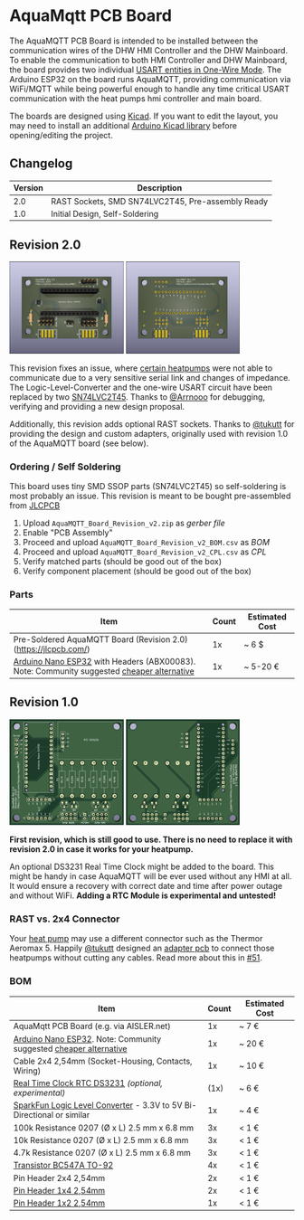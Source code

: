 # AquaMqtt PCB Board

The AquaMQTT PCB Board is intended to be installed between the communication wires of the DHW HMI Controller and the DHW
Mainboard. To enable the communication to both HMI Controller and DHW Mainboard, the board provides two
individual [USART entities in One-Wire Mode](https://ww1.microchip.com/downloads/en/AppNotes/USART-in-One-Wire-Mode-ApplicationNote-DS00002658.pdf).
The Arduino ESP32 on the board runs AquaMQTT, providing communication via WiFi/MQTT while being powerful enough to
handle any time critical USART communication with the heat pumps hmi controller and main board.

The boards are designed using [Kicad](https://www.kicad.org/). If you want to edit the layout, you may need to install an
additional [Arduino Kicad library](https://github.com/Alarm-Siren/arduino-kicad-library) before opening/editing the
project.

## Changelog

| Version | Description                                       |
|---------|---------------------------------------------------|
| 2.0     | RAST Sockets, SMD SN74LVC2T45, Pre-assembly Ready |
| 1.0     | Initial Design, Self-Soldering                    |

## Revision 2.0

<img src="./../img/board_v2_front.png" width=40% height=40%>

<img src="./../img/board_v2_back.png" width=40% height=40%>

This revision fixes an issue, where [certain heatpumps](https://github.com/tspopp/AquaMQTT/issues/67) were not able to communicate due to a very sensitive serial link and changes of impedance. The Logic-Level-Converter and the one-wire USART circuit have been replaced by two [SN74LVC2T45](https://www.ti.com/lit/ds/symlink/sn74lvc2t45.pdf?ts=1740403453841&ref_url=https%253A%252F%252Fwww.ti.com%252Fproduct%252Fde-de%252FSN74LVC2T45). Thanks to [@Arrnooo](https://github.com/Arrnooo) for debugging, verifying and providing a new design proposal.

Additionally, this revision adds optional RAST sockets. Thanks to [@tukutt](https://github.com/tukutt) for providing the design and custom adapters, originally used with revision 1.0 of the AquaMQTT board (see below).

### Ordering / Self Soldering

This board uses tiny SMD SSOP parts (SN74LVC2T45) so self-soldering is most probably an issue. This revision is meant to be bought pre-assembled from [JLCPCB](https://jlcpcb.com/)

1. Upload `AquaMQTT_Board_Revision_v2.zip` as *gerber file*
2. Enable "PCB Assembly"
3. Proceed and upload `AquaMQTT_Board_Revision_v2_BOM.csv` as *BOM*
4. Proceed and upload `AquaMQTT_Board_Revision_v2_CPL.csv` as *CPL*
5. Verify matched parts (should be good out of the box)
6. Verify component placement (should be good out of the box)

### Parts

| Item                                                                                                                                                                                     | Count | Estimated Cost |
|------------------------------------------------------------------------------------------------------------------------------------------------------------------------------------------|-------|----------------|
| Pre-Soldered AquaMQTT Board (Revision 2.0)  (https://jlcpcb.com/)                                                                                                                        | 1x    | ~ 6 $          |
| [Arduino Nano ESP32](https://docs.arduino.cc/hardware/nano-esp32) with Headers (ABX00083). Note: Community suggested [cheaper alternative](https://github.com/tspopp/AquaMQTT/issues/56) | 1x    | ~ 5-20 €       |

## Revision 1.0

<img src="./../img/board_front.png" width=40% height=40%>

<img src="./../img/board_back.png" width=40% height=40%>

**First revision, which is still good to use. There is no need to replace it with revision 2.0 in case it works for your heatpump.**

An optional DS3231 Real Time Clock might be added to the board. This might be handy in case AquaMQTT will be ever used without any HMI at all. It would ensure a recovery with correct date and time after power outage and without WiFi.
**Adding a RTC Module is experimental and untested!**

### RAST vs. 2x4 Connector

Your [heat pump](./../DEVICES.md) may use a different connector such as the Thermor Aeromax 5. Happily [@tukutt](https://github.com/tukutt) designed an [adapter pcb](https://oshwlab.com/tukutt/aquamqtt-original-pcb-to-rast-co) to connect those heatpumps without cutting any cables. Read more about this in [#51](https://github.com/tspopp/AquaMQTT/issues/51).

### BOM


| Item                                                                                                                                                             | Count | Estimated Cost |
|------------------------------------------------------------------------------------------------------------------------------------------------------------------|-------|----------------|
| AquaMqtt PCB Board (e.g. via AISLER.net)                                                                                                                         | 1x    | ~ 7 €          |
| [Arduino Nano ESP32](https://docs.arduino.cc/hardware/nano-esp32). Note: Community suggested [cheaper alternative](https://github.com/tspopp/AquaMQTT/issues/56) | 1x    | ~ 20 €         |
| Cable 2x4 2,54mm (Socket-Housing, Contacts, Wiring)                                                                                                              | 1x    | ~ 10 €         |
| [Real Time Clock RTC DS3231](https://www.az-delivery.de/products/ds3231-real-time-clock) *(optional, experimental)*                                              | (1x)  | ~ 6 €          |
| [SparkFun Logic Level Converter](https://eckstein-shop.de/SparkFunLogicLevelConverter-Bi-DirectionaShifterPegelwandlerEN) - 3.3V to 5V Bi-Directional or similar | 1x    | ~ 4 €          |
| 100k Resistance 0207 (Ø x L) 2.5 mm x 6.8 mm                                                                                                                     | 3x    | < 1 €          |
| 10k Resistance 0207 (Ø x L) 2.5 mm x 6.8 mm                                                                                                                      | 3x    | < 1 €          |
| 4.7k Resistance 0207 (Ø x L) 2.5 mm x 6.8 mm                                                                                                                     | 3x    | < 1 €          |
| [Transistor BC547A TO-92](https://www.conrad.de/de/p/tru-components-transistor-bjt-diskret-tc-bc547a-to-92-anzahl-kanaele-1-npn-1581825.html)                    | 4x    | < 1 €          |
| Pin Header 2x4 2,54mm                                                                                                                                            | 2x    | < 1 €          |
| [Pin Header 1x4 2,54mm](https://www.conrad.de/de/p/mpe-garry-stiftleiste-standard-anzahl-reihen-1-polzahl-je-reihe-4-087-1-004-0-s-xs0-1260-1-st-733940.html)    | 2x    | < 1 €          |
| [Pin Header 1x2 2,54mm](https://www.conrad.de/de/p/mpe-garry-stiftleiste-standard-anzahl-reihen-1-polzahl-je-reihe-2-087-1-002-0-s-xs0-1260-1-st-733900.html)    | 1x    | < 1 €          |



